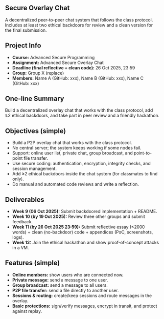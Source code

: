 ## Secure Overlay Chat

A decentralized peer-to-peer chat system that follows the class protocol. Includes at least two ethical backdoors for review and a clean version for the final submission.

## Project Info
- **Course:** Advanced Secure Programming
- **Assignment:** Advanced Secure Overlay Chat
- **Deadline (final reflective + clean code):** 26 Oct 2025, 23:59
- **Group:** Group X (replace)
- **Members:** Name A (GitHub: xxx), Name B (GitHub: xxx), Name C (GitHub: xxx)

## One-line Summary
Build a decentralized overlay chat that works with the class protocol, add ≥2 ethical backdoors, and take part in peer review and a friendly hackathon.

## Objectives (simple)
- Build a P2P overlay chat that works with the class protocol.
- No central server; the system keeps working if some nodes fail.
- Support: online user list, private chat, group broadcast, and point-to-point file transfer.
- Use secure coding: authentication, encryption, integrity checks, and session management.
- Add ≥2 ethical backdoors inside the chat system (for classmates to find only).
- Do manual and automated code reviews and write a reflection.

## Deliverables
- **Week 9 (06 Oct 2025):** Submit backdoored implementation + README.
- **Week 10 (by 19 Oct 2025):** Review three other groups and submit feedback.
- **Week 11 (by 26 Oct 2025 23:59):** Submit reflective essay (≤2000 words) + clean (no-backdoor) code + appendices (PoC, screenshots, logs).
- **Week 12:** Join the ethical hackathon and show proof-of-concept attacks in a VM.

## Features (simple)
- **Online members:** show users who are connected now.
- **Private message:** send a message to one user.
- **Group broadcast:** send a message to all users.
- **P2P file transfer:** send a file directly to another user.
- **Sessions & routing:** create/keep sessions and route messages in the overlay.
- **Basic protections:** sign/verify messages, encrypt in transit, and protect against replay.
